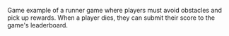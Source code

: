 Game example of a runner game where players must avoid obstacles and pick up rewards.
When a player dies, they can submit their score to the game's leaderboard.
